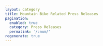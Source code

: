 ```yaml
---
layout: category
title: Mountain Bike Related Press Releases
pagination:
  enabled: true
  category: Press Releases
  permalink: '/:num/'
regenerate: true
---
```

